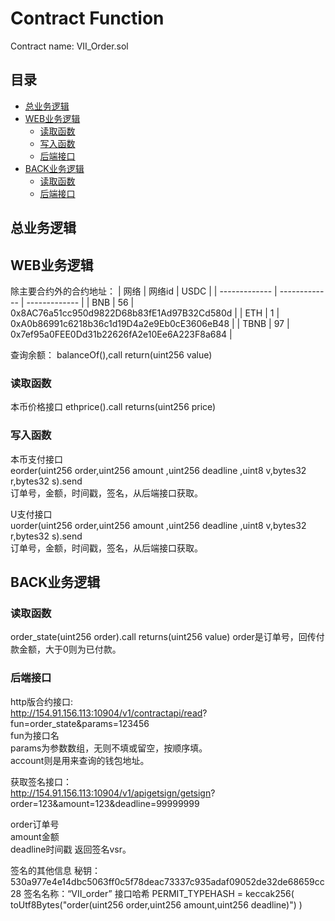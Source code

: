 # Contract Function
Contract name: VII_Order.sol
## 目录
* [总业务逻辑](#总业务逻辑)
* [WEB业务逻辑](#WEB业务逻辑)
    * [读取函数](#读取函数)
    * [写入函数](#写入函数)
    * [后端接口](#后端接口)
* [BACK业务逻辑](#BACK业务逻辑)
    * [读取函数](#读取函数)
    * [后端接口](#后端接口)

## 总业务逻辑
## WEB业务逻辑
除主要合约外的合约地址：
|   网络    | 网络id | USDC |
|   -------------   |   -------------   |   -------------   |
|   BNB | 56        |   0x8AC76a51cc950d9822D68b83fE1Ad97B32Cd580d    |
|   ETH |   1       |   0xA0b86991c6218b36c1d19D4a2e9Eb0cE3606eB48    |
|   TBNB |   97     |   0x7ef95a0FEE0Dd31b22626fA2e10Ee6A223F8a684    |

查询余额：
balanceOf(),call    return(uint256 value)


### 读取函数
本币价格接口
ethprice().call     returns(uint256 price)

### 写入函数
本币支付接口  
eorder(uint256 order,uint256 amount ,uint256 deadline ,uint8 v,bytes32 r,bytes32 s).send  
订单号，金额，时间戳，签名，从后端接口获取。

U支付接口  
uorder(uint256 order,uint256 amount ,uint256 deadline ,uint8 v,bytes32 r,bytes32 s).send  
订单号，金额，时间戳，签名，从后端接口获取。



## BACK业务逻辑

### 读取函数
order_state(uint256 order).call     returns(uint256 value)
order是订单号，回传付款金额，大于0则为已付款。


### 后端接口
http版合约接口:  
http://154.91.156.113:10904/v1/contractapi/read?  
fun=order_state&params=123456  
fun为接口名  
params为参数数组，无则不填或留空，按顺序填。  
account则是用来查询的钱包地址。  

获取签名接口：  
http://154.91.156.113:10904/v1/apigetsign/getsign?  
order=123&amount=123&deadline=99999999

order订单号  
amount金额  
deadline时间戳
返回签名vsr。

签名的其他信息
秘钥：530a977e4e14dbc5063ff0c5f78deac73337c935adaf09052de32de68659cc28
签名名称：“VII_order”
接口哈希
PERMIT_TYPEHASH = keccak256(
  toUtf8Bytes("order(uint256 order,uint256 amount,uint256 deadline)")
)